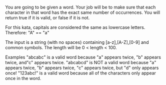 You are going to be given a word. Your job will be to make sure that each character in that word has the exact same number of occurrences. You will return true if it is valid, or false if it is not.

For this kata, capitals are considered the same as lowercase letters. Therefore: "A" == "a"

The input is a string (with no spaces) containing [a-z],[A-Z],[0-9] and common symbols. The length will be 0 < length < 100.

Examples
"abcabc" is a valid word because "a" appears twice, "b" appears twice, and"c" appears twice.
"abcabcd" is NOT a valid word because "a" appears twice, "b" appears twice, "c" appears twice, but "d" only appears once!
"123abc!" is a valid word because all of the characters only appear once in the word.